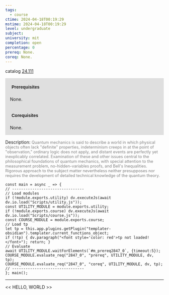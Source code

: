 ```yaml
---
tags:
  - course
ctime: 2024-04-18T00:19:29
mstime: 2024-04-18T00:19:29
level: undergraduate
subject: 
university: mit
completion: open
percentage: 0
prereq: None.
coreq: None.
---
```


catalog [24.111](http://student.mit.edu/catalog/m24a.html#24.111)

<span style="display: block; padding: 15px; background-color: rgb(100, 100, 100, 0.2);"><font id="m_prereq2847_0" style="display: block; font-family: Arial, sans-serif; font-weight: bold; padding: 5px">Prerequisites</font><br><span id="prereq2847_0">None.</span></span>
<span style="display: block; padding: 15px; background-color: rgb(100, 100, 100, 0.2);"><font id="m_coreq2847_0" style="display: block; font-family: Arial, sans-serif; font-weight: bold; padding: 5px">Corequisites</font><br><span id="coreq2847_0">None.</span></span>

<font style="">Description:</font>
<font style="color: grey; font-size: 0.8rem;">Quantum mechanics is said to describe a world in which physical objects often lack "definite" properties, indeterminism creeps in at the point of "observation," ordinary logic does not apply, and distant events are perfectly yet inexplicably correlated. Examination of these and other issues central to the philosophical foundations of quantum mechanics, with special attention to the measurement problem, no-hidden-variables proofs, and Bell's Inequalities. Rigorous approach to the subject matter nevertheless neither presupposes nor requires the development of detailed technical knowledge of the quantum theory.</font>

```dataviewjs
const main = async _ => {
// --------------------------------
// Load modules
if (!module.exports.utility) dv.executeJs(await dv.io.load("Scripts/utility.js"));
const UTILITY_MODULE = module.exports.utility;
if (!module.exports.course) dv.executeJs(await dv.io.load("Scripts/course.js"));
const COURSE_MODULE = module.exports.course;
// Load tp
let tp = this.app.plugins.getPlugin("templater-obsidian").templater.current_functions_object;
if (!tp) { dv.paragraph("<font style='color: red'>tp not loaded!</font>"); return; }
// Evaluate
await UTILITY_MODULE.waitForElements(`#m_prereq2847_0`, {timeout:5});
COURSE_MODULE.evaluate_req("2847_0", "prereq", UTILITY_MODULE, dv, tp);
COURSE_MODULE.evaluate_req("2847_0", "coreq", UTILITY_MODULE, dv, tp);
// --------------------------------
}; main();
```

---

<< HELLO, WORLD >>
